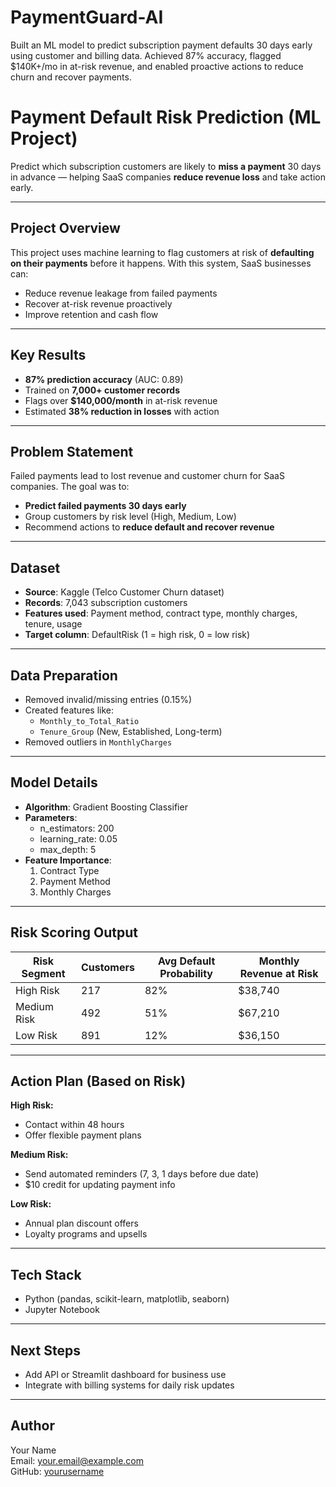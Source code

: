 # **PaymentGuard-AI**
Built an ML model to predict subscription payment defaults 30 days early using customer and billing data. Achieved 87% accuracy, flagged $140K+/mo in at-risk revenue, and enabled proactive actions to reduce churn and recover payments.
# Payment Default Risk Prediction (ML Project)

Predict which subscription customers are likely to **miss a payment** 30 days in advance — helping SaaS companies **reduce revenue loss** and take action early.

---

## Project Overview
This project uses machine learning to flag customers at risk of **defaulting on their payments** before it happens. With this system, SaaS businesses can:
- Reduce revenue leakage from failed payments
- Recover at-risk revenue proactively
- Improve retention and cash flow

---

## Key Results
- **87% prediction accuracy** (AUC: 0.89)
- Trained on **7,000+ customer records**
- Flags over **$140,000/month** in at-risk revenue
- Estimated **38% reduction in losses** with action

---

## Problem Statement
Failed payments lead to lost revenue and customer churn for SaaS companies. The goal was to:
- **Predict failed payments 30 days early**
- Group customers by risk level (High, Medium, Low)
- Recommend actions to **reduce default and recover revenue**

---

## Dataset
- **Source**: Kaggle (Telco Customer Churn dataset)
- **Records**: 7,043 subscription customers
- **Features used**: Payment method, contract type, monthly charges, tenure, usage
- **Target column**: DefaultRisk (1 = high risk, 0 = low risk)

---

## Data Preparation
- Removed invalid/missing entries (0.15%)
- Created features like:
  - `Monthly_to_Total_Ratio`
  - `Tenure_Group` (New, Established, Long-term)
- Removed outliers in `MonthlyCharges`

---

## Model Details
- **Algorithm**: Gradient Boosting Classifier
- **Parameters**:
  - n_estimators: 200
  - learning_rate: 0.05
  - max_depth: 5
- **Feature Importance**:
  1. Contract Type
  2. Payment Method
  3. Monthly Charges

---

## Risk Scoring Output
| Risk Segment | Customers | Avg Default Probability | Monthly Revenue at Risk |
|--------------|-----------|--------------------------|--------------------------|
| High Risk    | 217       | 82%                      | $38,740                  |
| Medium Risk  | 492       | 51%                      | $67,210                  |
| Low Risk     | 891       | 12%                      | $36,150                  |

---

## Action Plan (Based on Risk)
**High Risk:**
- Contact within 48 hours
- Offer flexible payment plans

**Medium Risk:**
- Send automated reminders (7, 3, 1 days before due date)
- $10 credit for updating payment info

**Low Risk:**
- Annual plan discount offers
- Loyalty programs and upsells

---

## Tech Stack
- Python (pandas, scikit-learn, matplotlib, seaborn)
- Jupyter Notebook

---

## Next Steps
- Add API or Streamlit dashboard for business use
- Integrate with billing systems for daily risk updates

---

## Author
Your Name  
Email: your.email@example.com  
GitHub: [yourusername](https://github.com/yourusername)


